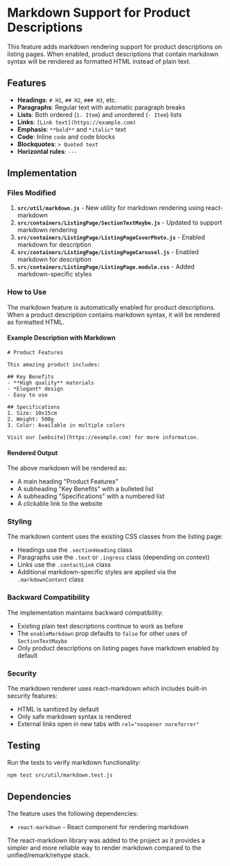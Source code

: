 # Markdown Support for Product Descriptions

This feature adds markdown rendering support for product descriptions on listing pages. When enabled, product descriptions that contain markdown syntax will be rendered as formatted HTML instead of plain text.

## Features

- **Headings**: `# H1`, `## H2`, `### H3`, etc.
- **Paragraphs**: Regular text with automatic paragraph breaks
- **Lists**: Both ordered (`1. Item`) and unordered (`- Item`) lists
- **Links**: `[Link text](https://example.com)`
- **Emphasis**: `**bold**` and `*italic*` text
- **Code**: Inline `code` and code blocks
- **Blockquotes**: `> Quoted text`
- **Horizontal rules**: `---`

## Implementation

### Files Modified

1. **`src/util/markdown.js`** - New utility for markdown rendering using react-markdown
2. **`src/containers/ListingPage/SectionTextMaybe.js`** - Updated to support markdown rendering
3. **`src/containers/ListingPage/ListingPageCoverPhoto.js`** - Enabled markdown for description
4. **`src/containers/ListingPage/ListingPageCarousel.js`** - Enabled markdown for description
5. **`src/containers/ListingPage/ListingPage.module.css`** - Added markdown-specific styles

### How to Use

The markdown feature is automatically enabled for product descriptions. When a product description contains markdown syntax, it will be rendered as formatted HTML.

#### Example Description with Markdown

```
# Product Features

This amazing product includes:

## Key Benefits
- **High quality** materials
- *Elegant* design
- Easy to use

## Specifications
1. Size: 10x15cm
2. Weight: 500g
3. Color: Available in multiple colors

Visit our [website](https://example.com) for more information.
```

#### Rendered Output

The above markdown will be rendered as:
- A main heading "Product Features"
- A subheading "Key Benefits" with a bulleted list
- A subheading "Specifications" with a numbered list
- A clickable link to the website

### Styling

The markdown content uses the existing CSS classes from the listing page:
- Headings use the `.sectionHeading` class
- Paragraphs use the `.text` or `.ingress` class (depending on context)
- Links use the `.contactLink` class
- Additional markdown-specific styles are applied via the `.markdownContent` class

### Backward Compatibility

The implementation maintains backward compatibility:
- Existing plain text descriptions continue to work as before
- The `enableMarkdown` prop defaults to `false` for other uses of `SectionTextMaybe`
- Only product descriptions on listing pages have markdown enabled by default

### Security

The markdown renderer uses react-markdown which includes built-in security features:
- HTML is sanitized by default
- Only safe markdown syntax is rendered
- External links open in new tabs with `rel="noopener noreferrer"`

## Testing

Run the tests to verify markdown functionality:

```bash
npm test src/util/markdown.test.js
```

## Dependencies

The feature uses the following dependencies:
- `react-markdown` - React component for rendering markdown

The react-markdown library was added to the project as it provides a simpler and more reliable way to render markdown compared to the unified/remark/rehype stack.
